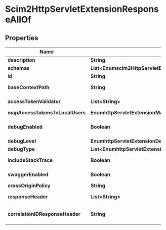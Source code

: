 

# Scim2HttpServletExtensionResponseAllOf


## Properties

| Name | Type | Description | Notes |
|------------ | ------------- | ------------- | -------------|
|**description** | **String** | A description for this HTTP Servlet Extension |  [optional] |
|**schemas** | **List&lt;Enumscim2HttpServletExtensionSchemaUrn&gt;** |  |  [optional] |
|**id** | **String** | Name of the HTTP Servlet Extension |  [optional] |
|**baseContextPath** | **String** | The context path to use to access the SCIM 2.0 interface. The value must start with a forward slash and must represent a valid HTTP context path. |  [optional] |
|**accessTokenValidator** | **List&lt;String&gt;** | If specified, the Access Token Validator(s) that may be used to validate access tokens for requests submitted to this SCIM2 HTTP Servlet Extension. |  [optional] |
|**mapAccessTokensToLocalUsers** | **EnumhttpServletExtensionMapAccessTokensToLocalUsersProp** |  |  [optional] |
|**debugEnabled** | **Boolean** | Enables debug logging of the SCIM 2.0 SDK. Debug messages will be forwarded to the Directory Server debug logger with the scope of com.unboundid.directory.broker.http.scim2.extension.SCIM2HTTPServletExtension. |  [optional] |
|**debugLevel** | **EnumhttpServletExtensionDebugLevelProp** |  |  [optional] |
|**debugType** | **List&lt;EnumhttpServletExtensionDebugTypeProp&gt;** |  |  [optional] |
|**includeStackTrace** | **Boolean** | Indicates whether a stack trace of the thread which called the debug method should be included in debug log messages. |  [optional] |
|**swaggerEnabled** | **Boolean** | Indicates whether the SCIM2 HTTP Servlet Extension will generate a Swagger specification document. |  [optional] |
|**crossOriginPolicy** | **String** | The cross-origin request policy to use for the HTTP Servlet Extension. |  [optional] |
|**responseHeader** | **List&lt;String&gt;** | Specifies HTTP header fields and values added to response headers for all requests. |  [optional] |
|**correlationIDResponseHeader** | **String** | Specifies the name of the HTTP response header that will contain a correlation ID value. Example values are \&quot;Correlation-Id\&quot;, \&quot;X-Amzn-Trace-Id\&quot;, and \&quot;X-Request-Id\&quot;. |  [optional] |



